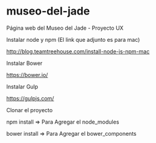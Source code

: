 # museo-del-jade
Página web del Museo del Jade - Proyecto UX

Instalar node y npm (El link que adjunto es para mac)

  http://blog.teamtreehouse.com/install-node-js-npm-mac
  
Instalar Bower

  https://bower.io/
  
Instalar Gulp

  https://gulpjs.com/

Clonar el proyecto

npm install => Para Agregar el node_modules

bower install => Para Agregar el bower_components



